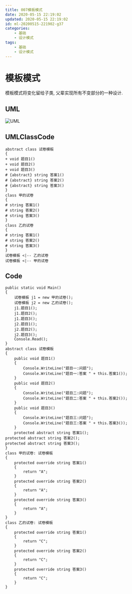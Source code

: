 ```yaml
---
title: 007模板模式
date: 2020-05-15 22:19:02
updated: 2020-05-15 22:19:02
id: ml-20200515-221902-g37
categories:
	- 基础
	- 设计模式
tags: 
	- 基础
	- 设计模式
---
```


# 模板模式

模板模式将变化留给子类, 父辈实现所有不变部分的一种设计.
<!--more-->
## UML

![UML](http://www.plantuml.com/plantuml/png/SoWkIImgAStDuKfCAYufIamkKKZEIImkLdYnVkhJtktFLYnyDdS_LpMNja9PVcQAmij5CvxFNcUeeOagO8GkO0mKK5QeXfbPgm2aC_FI5PwldV9iOOSXNbaZlB8Waskv86vyFcNJyraj49S2tQYCpHPCet6RzsJdJ2gPXnnw2ZOrkheePcDAeth58JKl1HWb0000)

## UMLClassCode

```
abstract class 试卷模板
{
+ void 题目1()
+ void 题目2()
+ void 题目3()
# {abstract} string 答案1()
# {abstract} string 答案2()
# {abstract} string 答案3()
}
class 甲的试卷
{
# string 答案1()
# string 答案2()
# string 答案3()
}
class 乙的试卷
{
# string 答案1()
# string 答案2()
# string 答案3()
}
试卷模板 <|-- 乙的试卷
试卷模板 <|-- 甲的试卷
```

## Code

```CSharp
public static void Main()
{
    试卷模板 j1 = new 甲的试卷();
    试卷模板 j2 = new 乙的试卷();
    j1.题目1();
    j1.题目2();
    j1.题目3();
    j2.题目1();
    j2.题目2();
    j2.题目3();
    Console.Read();
}
abstract class 试卷模板
{
    public void 题目1()
    {
        Console.WriteLine("题目一:问题");
        Console.WriteLine("题目一:答案 " + this.答案1());
    }
    public void 题目2()
    {
        Console.WriteLine("题目二:问题");
        Console.WriteLine("题目二:答案 " + this.答案2());
    }
    public void 题目3()
    {
        Console.WriteLine("题目三:问题");
        Console.WriteLine("题目三:答案 " + this.答案3());
    }
    protected abstract string 答案1();
protected abstract string 答案2();
protected abstract string 答案3();
}
class 甲的试卷: 试卷模板
{
    protected override string 答案1()
    {
        return "A";
    }
    protected override string 答案2()
    {
        return "A";
    }
    protected override string 答案3()
    {
        return "A";
    }
}
class 乙的试卷: 试卷模板
{
    protected override string 答案1()
    {
        return "C";
    }
    protected override string 答案2()
    {
        return "C";
    }
    protected override string 答案3()
    {
        return "C";
    }
}
```